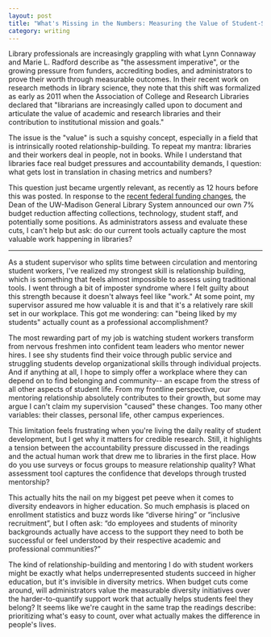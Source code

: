```yaml
---
layout: post
title: "What's Missing in the Numbers: Measuring the Value of Student-Staff Relationships in Libraries"
category: writing
---
```


Library professionals are increasingly grappling with what Lynn Connaway and Marie L. Radford describe as "the assessment imperative", or the growing pressure from funders, accrediting bodies, and administrators to prove their worth through measurable outcomes. In their recent work on research methods in library science, they note that this shift was formalized as early as 2011 when the Association of College and Research Libraries declared that "librarians are increasingly called upon to document and articulate the value of academic and research libraries and their contribution to institutional mission and goals."

The issue is the "value" is such a squishy concept, especially in a field that is intrinsically rooted relationship-building. To repeat my mantra: libraries and their workers deal in people, not in books. While I understand that libraries face real budget pressures and accountability demands, I question: what gets lost in translation in chasing metrics and numbers?

This question just became urgently relevant, as recently as 12 hours before this was posted. In response to the [recent federal funding changes](https://www.wpr.org/news/uw-madison-budget-cuts-7-percent-for-departments), the Dean of the UW-Madison General Library System announced our own 7% budget reduction affecting collections, technology, student staff, and potentially some positions. As administrators assess and evaluate these cuts, I can't help but ask: do our current tools actually capture the most valuable work happening in libraries?

---

As a student supervisor who splits time between circulation and mentoring student workers, I've realized my strongest skill is relationship building, which is something that feels almost impossible to assess using traditional tools. I went through a bit of imposter syndrome where I felt guilty about this strength because it doesn't always feel like "work." At some point, my supervisor assured me how valuable it is and that it's a relatively rare skill set in our workplace. This got me wondering: can "being liked by my students" actually count as a professional accomplishment?

The most rewarding part of my job is watching student workers transform from nervous freshmen into confident team leaders who mentor newer hires. I see shy students find their voice through public service and struggling students develop organizational skills through individual projects. And if anything at all, I hope to simply offer a workplace where they can depend on to find belonging and community-- an escape from the stress of all other aspects of student life. From my frontline perspective, our mentoring relationship absolutely contributes to their growth, but some may argue I can't claim my supervision "caused" these changes. Too many other variables: their classes, personal life, other campus experiences.

This limitation feels frustrating when you're living the daily reality of student development, but I get why it matters for credible research. Still, it highlights a tension between the accountability pressure discussed in the readings and the actual human work that drew me to libraries in the first place. How do you use surveys or focus groups to measure relationship quality? What assessment tool captures the confidence that develops through trusted mentorship?

This actually hits the nail on my biggest pet peeve when it comes to diversity endeavors in higher education. So much emphasis is placed on enrollment statistics and buzz words like “diverse hiring” or “inclusive recruitment”, but I often ask: “do employees and students of minority backgrounds actually have access to the support they need to both be successful or feel understood by their respective academic and professional communities?”

The kind of relationship-building and mentoring I do with student workers might be exactly what helps underrepresented students succeed in higher education, but it's invisible in diversity metrics. When budget cuts come around, will administrators value the measurable diversity initiatives over the harder-to-quantify support work that actually helps students feel they belong? It seems like we're caught in the same trap the readings describe: prioritizing what's easy to count, over what actually makes the difference in people's lives.